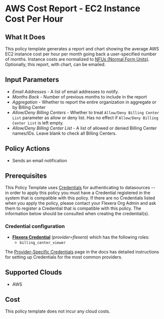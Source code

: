 # AWS Cost Report - EC2 Instance Cost Per Hour

## What It Does

This policy template generates a report and chart showing the average AWS EC2 instance cost per hour per month going back a user-specified number of months. Instance costs are normalized to [NFUs (Normal Form Units)](https://docs.aws.amazon.com/whitepapers/latest/cost-optimization-reservation-models/normalization-factor-for-dedicated-ec2-instances.html). Optionally, this report, with chart, can be emailed.

## Input Parameters

- *Email Addresses* - A list of email addresses to notify.
- *Months Back* - Number of previous months to include in the report
- *Aggregation* - Whether to report the entire organization in aggregate or by Billing Center
- *Allow/Deny Billing Centers* - Whether to treat `Allow/Deny Billing Center List` parameter as allow or deny list. Has no effect if `Allow/Deny Billing Center List` is left empty.
- *Allow/Deny Billing Center List* - A list of allowed or denied Billing Center names/IDs. Leave blank to check all Billing Centers.

## Policy Actions

- Sends an email notification

## Prerequisites

This Policy Template uses [Credentials](https://docs.flexera.com/flexera/EN/Automation/ManagingCredentialsExternal.htm) for authenticating to datasources -- in order to apply this policy you must have a Credential registered in the system that is compatible with this policy. If there are no Credentials listed when you apply the policy, please contact your Flexera Org Admin and ask them to register a Credential that is compatible with this policy. The information below should be consulted when creating the credential(s).

### Credential configuration

- [**Flexera Credential**](https://docs.flexera.com/flexera/EN/Automation/ProviderCredentials.htm) (*provider=flexera*) which has the following roles:
  - `billing_center_viewer`

The [Provider-Specific Credentials](https://docs.flexera.com/flexera/EN/Automation/ProviderCredentials.htm) page in the docs has detailed instructions for setting up Credentials for the most common providers.

## Supported Clouds

- AWS

## Cost

This policy template does not incur any cloud costs.
